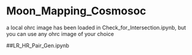 # Moon_Mapping_Cosmosoc

a local ohrc image has been loaded in Check_for_Intersection.ipynb,
but you can use any ohrc image of your choice

##LR_HR_Pair_Gen.ipynb
